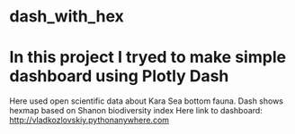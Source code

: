 # dash_with_hex
# In this project I tryed to make simple dashboard using Plotly Dash

Here used open scientific data about Kara Sea bottom fauna.
Dash shows hexmap based on Shanon biodiversity index
Here link to dashboard:
[
](http://vladkozlovskiy.pythonanywhere.com)http://vladkozlovskiy.pythonanywhere.com
